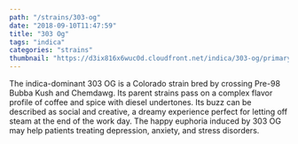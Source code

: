 ```yaml
---
path: "/strains/303-og"
date: "2018-09-10T11:47:59"
title: "303 Og"
tags: "indica"
categories: "strains"
thumbnail: "https://d3ix816x6wuc0d.cloudfront.net/indica/303-og/primary?width=480"
---
```

The indica-dominant 303 OG is a Colorado strain bred by crossing Pre-98 Bubba Kush and Chemdawg. Its parent strains pass on a complex flavor profile of coffee and spice with diesel undertones. Its buzz can be described as social and creative, a dreamy experience perfect for letting off steam at the end of the work day. The happy euphoria induced by 303 OG may help patients treating depression, anxiety, and stress disorders.